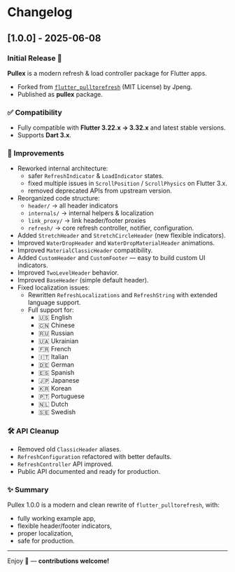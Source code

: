 # Changelog

## [1.0.0] - 2025-06-08

### Initial Release 🎉

**Pullex** is a modern refresh & load controller package for Flutter apps.

- Forked from [`flutter_pulltorefresh`](https://github.com/xxzj990-game/flutter_pulltorefresh) (MIT License) by Jpeng.
- Published as **pullex** package.

### ✅ Compatibility

- Fully compatible with **Flutter 3.22.x → 3.32.x** and latest stable versions.
- Supports **Dart 3.x**.

### 🚀 Improvements

- Reworked internal architecture:
  - safer `RefreshIndicator` & `LoadIndicator` states.
  - fixed multiple issues in `ScrollPosition` / `ScrollPhysics` on Flutter 3.x.
  - removed deprecated APIs from upstream version.
- Reorganized code structure:
  - `header/` → all header indicators
  - `internals/` → internal helpers & localization
  - `link_proxy/` → link header/footer proxies
  - `refresh/` → core refresh controller, notifier, configuration.
- Added `StretchHeader` and `StretchCircleHeader` (new flexible indicators).
- Improved `WaterDropHeader` and `WaterDropMaterialHeader` animations.
- Improved `MaterialClassicHeader` compatibility.
- Added `CustomHeader` and `CustomFooter` — easy to build custom UI indicators.
- Improved `TwoLevelHeader` behavior.
- Improved `BaseHeader` (simple default header).
- Fixed localization issues:
  - Rewritten `RefreshLocalizations` and `RefreshString` with extended language support.
  - Full support for:
    - 🇺🇸 English
    - 🇨🇳 Chinese
    - 🇷🇺 Russian
    - 🇺🇦 Ukrainian
    - 🇫🇷 French
    - 🇮🇹 Italian
    - 🇩🇪 German
    - 🇪🇸 Spanish
    - 🇯🇵 Japanese
    - 🇰🇷 Korean
    - 🇵🇹 Portuguese
    - 🇳🇱 Dutch
    - 🇸🇪 Swedish

### 🛠 API Cleanup

- Removed old `ClassicHeader` aliases.
- `RefreshConfiguration` refactored with better defaults.
- `RefreshController` API improved.
- Public API documented and ready for production.

### ✨ Summary

Pullex 1.0.0 is a modern and clean rewrite of `flutter_pulltorefresh`, with:
- fully working example app,
- flexible header/footer indicators,
- proper localization,
- safe for production.

---

Enjoy 🚀 — **contributions welcome!**
